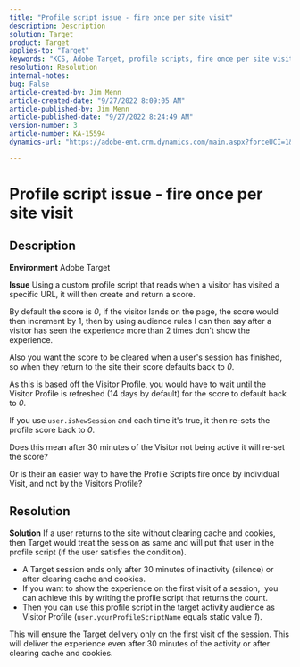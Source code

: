 ```yaml
---
title: "Profile script issue - fire once per site visit"
description: Description
solution: Target
product: Target
applies-to: "Target"
keywords: "KCS, Adobe Target, profile scripts, fire once per site visit, user.isNewSession, user.yourProfileScriptName"
resolution: Resolution
internal-notes: 
bug: False
article-created-by: Jim Menn
article-created-date: "9/27/2022 8:09:05 AM"
article-published-by: Jim Menn
article-published-date: "9/27/2022 8:24:49 AM"
version-number: 3
article-number: KA-15594
dynamics-url: "https://adobe-ent.crm.dynamics.com/main.aspx?forceUCI=1&pagetype=entityrecord&etn=knowledgearticle&id=3e64d9a6-3b3e-ed11-9db1-0022480866ad"

---
```

# Profile script issue - fire once per site visit

## Description


<b>Environment</b>
 Adobe Target

<b>Issue</b>
 Using a custom profile script that reads when a visitor has visited a specific URL, it will then create and return a score.

By default the score is *0*, if the visitor lands on the page, the score would then increment by 1, then by using audience rules I can then say after a visitor has seen the experience more than 2 times don't show the experience.



Also you want the score to be cleared when a user's session has finished, so when they return to the site their score defaults back to *0*.

As this is based off the Visitor Profile, you would have to wait until the Visitor Profile is refreshed (14 days by default) for the score to default back to *0*.

If you use `user.isNewSession` and each time it's true, it then re-sets the profile score back to *0*.



Does this mean after 30 minutes of the Visitor not being active it will re-set the score?

Or is their an easier way to have the Profile Scripts fire once by individual Visit, and not by the Visitors Profile?


## Resolution


<b>Solution</b>
If a user returns to the site without clearing cache and cookies, then Target would treat the session as same and will put that user in the profile script (if the user satisfies the condition).

- A Target session ends only after 30 minutes of inactivity (silence) or after clearing cache and cookies.
- If you want to show the experience on the first visit of a session,  you can achieve this by writing the profile script that returns the count.
- Then you can use this profile script in the target activity audience as Visitor Profile (`user.yourProfileScriptName` equals static value *1*).


This will ensure the Target delivery only on the first visit of the session. This will deliver the experience even after 30 minutes of the activity or after clearing cache and cookies.
